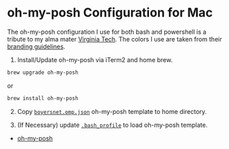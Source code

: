 # oh-my-posh Configuration for Mac

The oh-my-posh configuration I use for both bash and powershell is a tribute to my alma mater [Virginia Tech](https://vt.edu).  The colors I use are taken from their [branding guidelines](https://brand.vt.edu).

1. Install/Update oh-my-posh via iTerm2 and home brew.
```bash
brew upgrade oh-my-posh
```
or 
```bash
brew install oh-my-posh
```

2. Copy [`boyersnet.omp.json`](boyersnet.omp.json) oh-my-posh template to home directory.

3. (If Necessary) update [`.bash_profile`](.bash_profile) to load oh-my-posh template.  


* [oh-my-posh](https://ohmyposh.dev/docs/macos)
